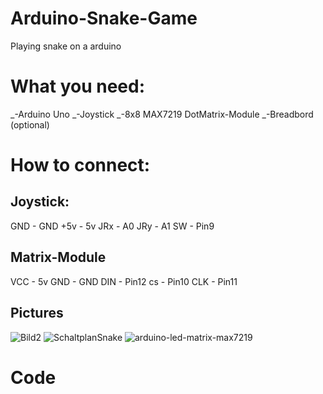 # Arduino-Snake-Game
Playing snake on a arduino

# What you need:

_-Arduino Uno
_-Joystick
_-8x8 MAX7219 DotMatrix-Module
_-Breadbord (optional)

# How to connect:

## Joystick:
  GND - GND
  +5v - 5v
  JRx - A0
  JRy - A1
  SW  - Pin9
  
## Matrix-Module
  VCC - 5v
  GND - GND
  DIN - Pin12
  cs  - Pin10
  CLK - Pin11
  
## Pictures
![Bild2](https://user-images.githubusercontent.com/72698237/128373302-599aa7ca-2eff-47ba-888a-36b2b5bc5e66.PNG)
![SchaltplanSnake](https://user-images.githubusercontent.com/72698237/128373304-121ad1b0-9c08-4ae0-b753-f5c60c180e91.PNG)
![arduino-led-matrix-max7219](https://user-images.githubusercontent.com/72698237/128373305-c8d42ae3-a503-4c62-bf4c-6ee8ff975581.jpg)

# Code


  
  
